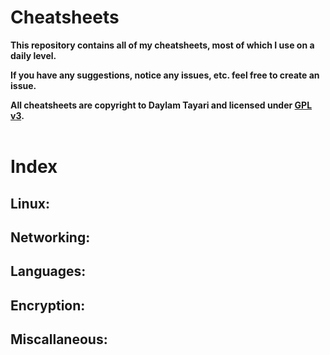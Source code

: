 # Cheatsheets

**This repository contains all of my cheatsheets, most of which I use on a daily level.**

**If you have any suggestions, notice any issues, etc. feel free to create an issue.**  

**All cheatsheets are copyright to Daylam Tayari and licensed under [GPL v3](https://github.com/daylamtayari/Cheatsheets/blob/master/LICENSE).**
<br>
<br>

# Index

## Linux:

## Networking:

## Languages:

## Encryption:

## Miscallaneous: